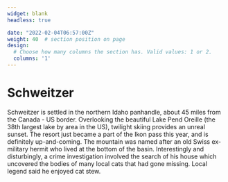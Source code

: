 ```yaml
---
widget: blank
headless: true

date: "2022-02-04T06:57:00Z"
weight: 40  # section position on page
design:
  # Choose how many columns the section has. Valid values: 1 or 2.
  columns: '1'
---
```


# Schweitzer
Schweitzer is settled in the northern Idaho panhandle, about 45 miles from the Canada - US border. Overlooking the beautiful Lake Pend Oreille (the 38th largest lake by area in the US), twilight skiing provides an unreal sunset. The resort just became a part of the Ikon pass this year, and is definitely up-and-coming. The mountain was named after an old Swiss ex-military hermit who lived at the bottom of the basin. Interestingly and disturbingly, a crime investigation involved the search of his house which uncovered the bodies of many local cats that had gone missing. Local legend said he enjoyed cat stew.